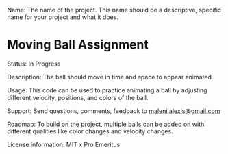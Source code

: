 Name: The name of the project. This name should be a descriptive, specific name for your project and what it does.  
# Moving Ball Assignment 

Status: In Progress

Description: 
The ball should move in time and space to appear animated.

Usage:
This code can be used to practice animating a ball by adjusting different velocity, positions, and colors of the ball.

Support:
Send questions, comments, feedback to maleni.alexis@gmail.com

Roadmap:
To build on the project, multiple balls can be added on with different qualities like color changes and velocity changes.

License information: MIT x Pro Emeritus
